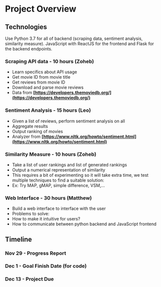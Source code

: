 # Project Overview

## Technologies
Use Python 3.7 for all of backend (scraping data, sentiment analysis, similarity measure). JavaScript with ReactJS for the frontend and Flask for the backend endpoints.

### Scraping API data - 10 hours (Zoheb)
-   Learn specifics about API usage
-   Get movie ID from movie title
-   Get reviews from movie ID
-   Download and parse movie reviews
-   Data from **[https://developers.themoviedb.org/](https://developers.themoviedb.org/)**
  
### Sentiment Analysis - 15 hours (Leo)

-   Given a list of reviews, perform sentiment analysis on all
-   Aggregate results
-   Output ranking of movies
-   Analyzer from **[https://www.nltk.org/howto/sentiment.html](https://www.nltk.org/howto/sentiment.html)**
    

### Similarity Measure - 10 hours (Zoheb)
-   Take a list of user rankings and list of generated rankings
-   Output a numerical representation of similarity
-   This requires a bit of experimenting so it will take extra time, we test multiple techniques to find a suitable solution:
-   Ex: Try MAP, gMAP, simple difference, VSM,...      

### Web Interface - 30 hours (Matthew)

-   Build a web interface to interface with the user
-   Problems to solve:
-   How to make it intuitive for users?
-   How to communicate between python backend and JavaScript frontend

## Timeline
### Nov 29 - Progress Report
### Dec 1 - Goal Finish Date (for code)
### Dec 13 - Project Due
